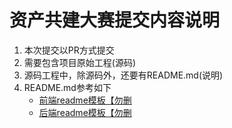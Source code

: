 # 资产共建大赛提交内容说明

1. 本次提交以PR方式提交
2. 需要包含项目原始工程(源码)
3. 源码工程中，除源码外，还要有README.md(说明)
4. README.md参考如下
   * [前端readme模板【勿删](https://github.com/netease-lcap/CodeWaveAssetCompetition2024/blob/main/%E5%89%8D%E7%AB%AFreadme%E6%A8%A1%E6%9D%BF%E3%80%90%E5%8B%BF%E5%88%A0%E3%80%91)
   * [后端readme模板【勿删](https://github.com/netease-lcap/CodeWaveAssetCompetition2024/blob/main/%E5%90%8E%E7%AB%AFreadme%E6%A8%A1%E6%9D%BF%E3%80%90%E5%8B%BF%E5%88%A0%E3%80%91)
